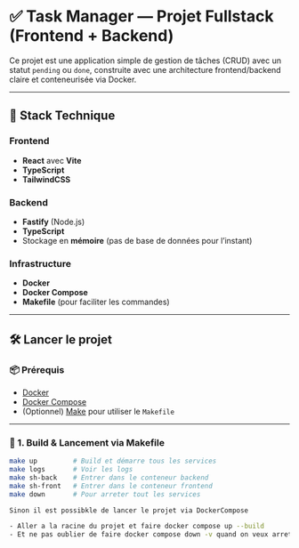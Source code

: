 # ✅ Task Manager — Projet Fullstack (Frontend + Backend)

Ce projet est une application simple de gestion de tâches (CRUD) avec un statut `pending` ou `done`, construite avec une architecture frontend/backend claire et conteneurisée via Docker.

---

## 🚀 Stack Technique

### Frontend
- **React** avec **Vite**
- **TypeScript**
- **TailwindCSS**

### Backend
- **Fastify** (Node.js)
- **TypeScript**
- Stockage en **mémoire** (pas de base de données pour l’instant)

### Infrastructure
- **Docker**
- **Docker Compose**
- **Makefile** (pour faciliter les commandes)

---

## 🛠️ Lancer le projet

### 📦 Prérequis
- [Docker](https://www.docker.com/)
- [Docker Compose](https://docs.docker.com/compose/)
- (Optionnel) [Make](https://www.gnu.org/software/make/) pour utiliser le `Makefile`

---

### 🔧 1. Build & Lancement via Makefile

```bash
make up         # Build et démarre tous les services
make logs       # Voir les logs
make sh-back    # Entrer dans le conteneur backend
make sh-front   # Entrer dans le conteneur frontend
make down       # Pour arreter tout les services

Sinon il est possibkle de lancer le projet via DockerCompose

- Aller a la racine du projet et faire docker compose up --build
- Et ne pas oublier de faire docker compose down -v quand on veux arreter le projet, je conseille aussi de docker system prune -af pour la suppression du cache de docker


